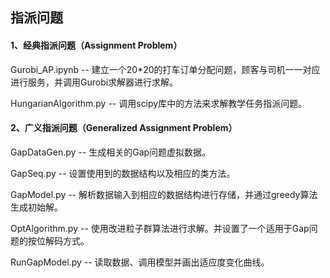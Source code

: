 ## 指派问题

#### 1、经典指派问题（Assignment Problem）

Gurobi_AP.ipynb -- 建立一个20*20的打车订单分配问题，顾客与司机一一对应进行服务，并调用Gurobi求解器进行求解。

HungarianAlgorithm.py -- 调用scipy库中的方法来求解教学任务指派问题。



#### 2、广义指派问题（Generalized Assignment Problem）

GapDataGen.py -- 生成相关的Gap问题虚拟数据。

GapSeq.py -- 设置使用到的数据结构以及相应的类方法。

GapModel.py -- 解析数据输入到相应的数据结构进行存储，并通过greedy算法生成初始解。

OptAlgorithm.py -- 使用改进粒子群算法进行求解。并设置了一个适用于Gap问题的按位解码方式。

RunGapModel.py -- 读取数据、调用模型并画出适应度变化曲线。





